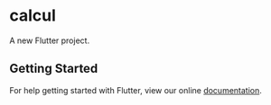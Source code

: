 # calcul

A new Flutter project.

## Getting Started

For help getting started with Flutter, view our online
[documentation](https://flutter.io/).
